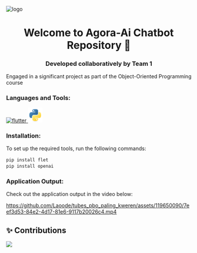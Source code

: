 ![logo](https://github.com/Laoode/tubes_pbo_paling_kweren/blob/main/Banner.png)

<h1 align="center">Welcome to Agora-Ai Chatbot Repository 👋</h1>
<h3 align="center">Developed collaboratively by Team 1</h3>

<p align="left">Engaged in a significant project as part of the Object-Oriented Programming course</p>

<h3 align="left">Languages and Tools:</h3>
<p align="left"> 
  <a href="https://flutter.dev" target="_blank" rel="noreferrer"> 
    <img src="https://www.vectorlogo.zone/logos/flutterio/flutterio-icon.svg" alt="flutter" width="40" height="40"/> 
  </a> 
  <a href="https://www.python.org" target="_blank" rel="noreferrer"> 
    <img src="https://raw.githubusercontent.com/devicons/devicon/master/icons/python/python-original.svg" alt="python" width="40" height="40"/> 
  </a> 
</p>

<h3 align="left">Installation:</h3>
<p align="left">To set up the required tools, run the following commands:</p>

```bash
pip install flet
pip install openai
```

<h3 align="left">Application Output:</h3>
<p align="left">Check out the application output in the video below:</p>

https://github.com/Laoode/tubes_pbo_paling_kweren/assets/119650090/7eef3d53-84e2-4d17-81e6-9117b20026c4.mp4

<h2 align="left">✨ Contributions</h2>

<a href = "https://github.com/Laoode/AgoraAI_ChatBotApp/graphs/contributors">
  <img src = "https://contrib.rocks/image?repo = GitHub_username/repository_name"/>
</a>









